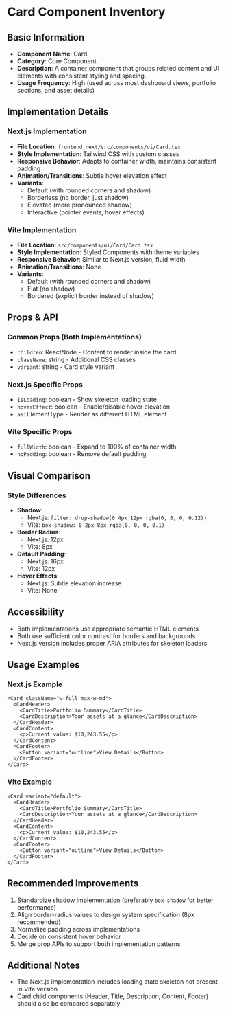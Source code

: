 # Card Component Inventory

## Basic Information
- **Component Name**: Card
- **Category**: Core Component
- **Description**: A container component that groups related content and UI elements with consistent styling and spacing.
- **Usage Frequency**: High (used across most dashboard views, portfolio sections, and asset details)

## Implementation Details

### Next.js Implementation
- **File Location**: `frontend_next/src/components/ui/Card.tsx`
- **Style Implementation**: Tailwind CSS with custom classes
- **Responsive Behavior**: Adapts to container width, maintains consistent padding
- **Animation/Transitions**: Subtle hover elevation effect
- **Variants**:
  - Default (with rounded corners and shadow)
  - Borderless (no border, just shadow)
  - Elevated (more pronounced shadow)
  - Interactive (pointer events, hover effects)

### Vite Implementation  
- **File Location**: `src/components/ui/Card/Card.tsx`
- **Style Implementation**: Styled Components with theme variables
- **Responsive Behavior**: Similar to Next.js version, fluid width
- **Animation/Transitions**: None
- **Variants**:
  - Default (with rounded corners and shadow)
  - Flat (no shadow)
  - Bordered (explicit border instead of shadow)

## Props & API

### Common Props (Both Implementations)
- `children`: ReactNode - Content to render inside the card
- `className`: string - Additional CSS classes
- `variant`: string - Card style variant

### Next.js Specific Props
- `isLoading`: boolean - Show skeleton loading state
- `hoverEffect`: boolean - Enable/disable hover elevation
- `as`: ElementType - Render as different HTML element

### Vite Specific Props
- `fullWidth`: boolean - Expand to 100% of container width
- `noPadding`: boolean - Remove default padding

## Visual Comparison

### Style Differences
- **Shadow**: 
  - Next.js: `filter: drop-shadow(0 4px 12px rgba(0, 0, 0, 0.12))`
  - Vite: `box-shadow: 0 2px 8px rgba(0, 0, 0, 0.1)`
- **Border Radius**:
  - Next.js: 12px
  - Vite: 8px
- **Default Padding**:
  - Next.js: 16px
  - Vite: 12px
- **Hover Effects**:
  - Next.js: Subtle elevation increase
  - Vite: None

## Accessibility
- Both implementations use appropriate semantic HTML elements
- Both use sufficient color contrast for borders and backgrounds
- Next.js version includes proper ARIA attributes for skeleton loaders

## Usage Examples

### Next.js Example
```tsx
<Card className="w-full max-w-md">
  <CardHeader>
    <CardTitle>Portfolio Summary</CardTitle>
    <CardDescription>Your assets at a glance</CardDescription>
  </CardHeader>
  <CardContent>
    <p>Current value: $10,243.55</p>
  </CardContent>
  <CardFooter>
    <Button variant="outline">View Details</Button>
  </CardFooter>
</Card>
```

### Vite Example
```tsx
<Card variant="default">
  <CardHeader>
    <CardTitle>Portfolio Summary</CardTitle>
    <CardDescription>Your assets at a glance</CardDescription>
  </CardHeader>
  <CardContent>
    <p>Current value: $10,243.55</p>
  </CardContent>
  <CardFooter>
    <Button variant="outline">View Details</Button>
  </CardFooter>
</Card>
```

## Recommended Improvements
1. Standardize shadow implementation (preferably `box-shadow` for better performance)
2. Align border-radius values to design system specification (8px recommended)
3. Normalize padding across implementations
4. Decide on consistent hover behavior
5. Merge prop APIs to support both implementation patterns

## Additional Notes
- The Next.js implementation includes loading state skeleton not present in Vite version
- Card child components (Header, Title, Description, Content, Footer) should also be compared separately 